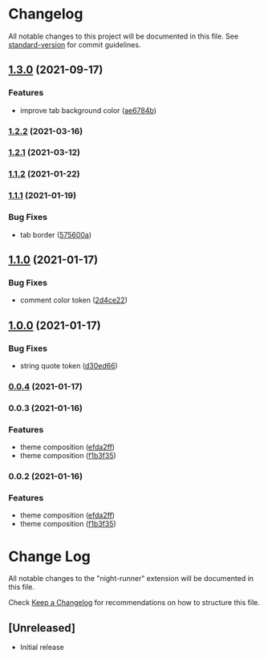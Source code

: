 # Changelog

All notable changes to this project will be documented in this file. See [standard-version](https://github.com/conventional-changelog/standard-version) for commit guidelines.

## [1.3.0](https://github.com/AfonsoVReis/night-runner/compare/v1.2.2...v1.3.0) (2021-09-17)


### Features

* improve tab background color ([ae6784b](https://github.com/AfonsoVReis/night-runner/commit/ae6784b05579a2a504d70ea89fe9a309f3d8c435))

### [1.2.2](https://github.com/AfonsoVReis/night-runner/compare/v1.2.1...v1.2.2) (2021-03-16)

### [1.2.1](https://github.com/AfonsoVReis/night-runner/compare/v1.2.0...v1.2.1) (2021-03-12)

### [1.1.2](https://github.com/AfonsoVReis/night-runner/compare/v1.1.1...v1.1.2) (2021-01-22)

### [1.1.1](https://github.com/AfonsoVReis/night-runner/compare/v1.1.0...v1.1.1) (2021-01-19)


### Bug Fixes

* tab border  ([575600a](https://github.com/AfonsoVReis/night-runner/commit/575600ae29967526cc79f4300b361483164db70d))

## [1.1.0](https://github.com/AfonsoVReis/night-runner/compare/v1.0.0...v1.1.0) (2021-01-17)


### Bug Fixes

* comment color token  ([2d4ce22](https://github.com/AfonsoVReis/night-runner/commit/2d4ce225940a26106b8486551fa701167ce8286f))

## [1.0.0](https://github.com/AfonsoVReis/night-runner/compare/v0.0.4...v1.0.0) (2021-01-17)


### Bug Fixes

*  string quote token   ([d30ed66](https://github.com/AfonsoVReis/night-runner/commit/d30ed66e430432df384b537617002b8304aaad02))

### [0.0.4](https://github.com/AfonsoVReis/night-runner/compare/v0.0.3...v0.0.4) (2021-01-17)

### 0.0.3 (2021-01-16)


### Features

* theme composition ([efda2ff](https://github.com/AfonsoVReis/night-runner/commit/efda2ff6a017f8e980e68502eeaadc39093da289))
* theme composition ([f1b3f35](https://github.com/AfonsoVReis/night-runner/commit/f1b3f357cdfa7d4d8cfc0409c8218d0eba74e668))

### 0.0.2 (2021-01-16)


### Features

* theme composition ([efda2ff](https://github.com/AfonsoVReis/night-runner/commit/efda2ff6a017f8e980e68502eeaadc39093da289))
* theme composition ([f1b3f35](https://github.com/AfonsoVReis/night-runner/commit/f1b3f357cdfa7d4d8cfc0409c8218d0eba74e668))

# Change Log

All notable changes to the "night-runner" extension will be documented in this file.

Check [Keep a Changelog](http://keepachangelog.com/) for recommendations on how to structure this file.

## [Unreleased]

- Initial release
